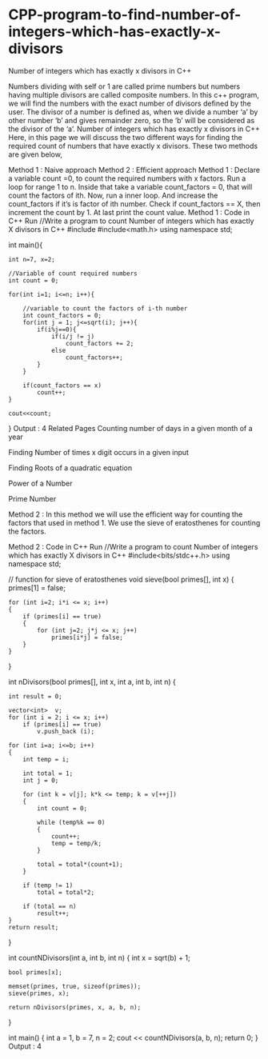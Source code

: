 # CPP-program-to-find-number-of-integers-which-has-exactly-x-divisors

Number of integers which has exactly x divisors in C++
 
Numbers dividing with self or 1 are called prime numbers but numbers having multiple divisors are called composite numbers. In this c++ program, we will find the numbers with the exact number of divisors defined by the user. The divisor of a number is defined as, when we divide a number ‘a’ by other number ‘b’ and gives remainder zero, so the ‘b’ will be considered as the divisor of the ‘a’.
Number of integers which has exactly x divisors in C++
Here, in this page we will discuss the two different ways for finding the required count of numbers that have exactly x divisors. These two methods are given below,

Method 1 : Naive approach
Method 2 : Efficient approach
Method 1 :
Declare a variable count =0, to count the required numbers with x factors.
Run a loop for range 1 to n.
Inside that take a variable count_factors = 0, that will count the factors of ith.
Now, run a inner loop.
And increase the count_factors if it’s is factor of ith number.
Check if count_factors == X, then increment the count by 1.
At last print the count value.
Method 1 : Code in C++
Run
//Write a program to count Number of integers which has exactly X divisors in C++
#include<iostream>
#include<math.h>
using namespace std;

int main(){
    
    int n=7, x=2;
    
    //Variable of count required numbers
    int count = 0;
    
    for(int i=1; i<=n; i++){
        
        //variable to count the factors of i-th number
        int count_factors = 0;
        for(int j = 1; j<=sqrt(i); j++){
            if(i%j==0){
                if(i/j != j)
                    count_factors += 2;
                else
                    count_factors++;
            }
        }
        
        if(count_factors == x)
            count++;
    }
    
    cout<<count;
}
Output :
4
Related Pages
Counting number of days in a given month of a year
 
Finding Number of times x digit occurs in a given input
 
Finding Roots of a quadratic equation

Power of a Number 

Prime Number

Method 2 :
In this method we will use the efficient way for counting the factors that used in method 1. We use the sieve of eratosthenes for counting the factors.

Method 2 : Code in C++
Run
//Write a program to count Number of integers which has exactly X divisors in C++
#include<bits/stdc++.h>
using namespace std;
 
// function for sieve of eratosthenes
void sieve(bool primes[], int x)
{
    primes[1] = false;
 
    for (int i=2; i*i <= x; i++)
    {
        if (primes[i] == true)
        {
            for (int j=2; j*j <= x; j++)
                primes[i*j] = false;
        }
    }
}
 
int nDivisors(bool primes[], int x, int a, int b, int n)
{

    int result = 0;
 
    vector<int>  v;
    for (int i = 2; i <= x; i++)
        if (primes[i] == true)
            v.push_back (i);
 
    for (int i=a; i<=b; i++)
    {
        int temp = i;
 
        int total = 1;
        int j = 0;
 
        for (int k = v[j]; k*k <= temp; k = v[++j])
        {
            int count = 0;
 
            while (temp%k == 0)
            {
                count++;
                temp = temp/k;
            }
 
            total = total*(count+1);
        }
 
        if (temp != 1)
            total = total*2;
 
        if (total == n)
            result++;
    }
    return result;
}
 
int countNDivisors(int a, int b, int n)
{
    int x = sqrt(b) + 1;
 
    bool primes[x];
 
    memset(primes, true, sizeof(primes));
    sieve(primes, x);
 
    return nDivisors(primes, x, a, b, n);
}
 

int main()
{
    int a = 1, b = 7, n = 2;
    cout << countNDivisors(a, b, n);
    return 0;
}
Output :
4
